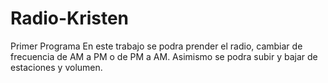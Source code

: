 # Radio-Kristen
Primer Programa
En este trabajo se podra prender el radio, cambiar de frecuencia de AM a PM o de PM a AM. Asimismo se podra subir y bajar de estaciones y volumen.
